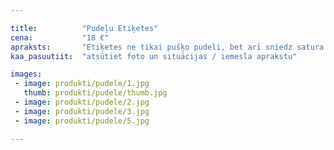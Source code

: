 ```yaml
---

title:          "Pudeļu Etiķetes"
cena:           "18 €"
apraksts:       "Etiķetes ne tikai pušķo pudeli, bet arī sniedz satura rādītāju, kuru var uzrakstīt pēc sirds patikas. Piemēram, dzēriens var saturēt 5 kg mīlestības ekstrakta, 10 g acu mirdzuma utt... Ja nav viena pudeles etiķete, bet vairākas - cena krasi krītās."
kaa_pasuutiit:  "atsūtiet foto un situācijas / iemesla aprakstu"

images:
 - image: produkti/pudele/1.jpg
   thumb: produkti/pudele/thumb.jpg
 - image: produkti/pudele/2.jpg
 - image: produkti/pudele/3.jpg
 - image: produkti/pudele/5.jpg

---
```

